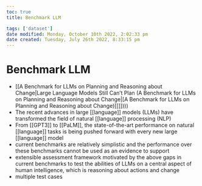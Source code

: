 ```yaml
---
toc: true
title: Benchmark LLM

tags: ['dataset']
date modified: Monday, October 10th 2022, 2:02:33 pm
date created: Tuesday, July 26th 2022, 8:33:15 pm
---
```


# Benchmark LLM
- [[A Benchmark for LLMs on Planning and Reasoning about Change|Large Language Models Still Can’t Plan (A Benchmark for LLMs on Planning and Reasoning about Change|[A Benchmark for LLMs on Planning and Reasoning about Change)]]]])))
- The recent advances in large [[language]] models (LLMs) have transformed the field of natural [[language]] processing (NLP)
- From [[GPT3]] to [[PaLM]], the state-of-the-art performance on natural [[language]] tasks is being pushed forward with every new large [[language]] model
- current benchmarks are relatively simplistic and the performance over these benchmarks cannot be used as an evidence to support
- extensible assessment framework motivated by the above gaps in current benchmarks to test the abilities of LLMs on a central aspect of human intelligence, which is reasoning about actions and change
- multiple test cases



